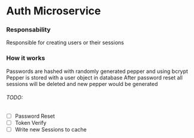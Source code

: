 # Auth Microservice


### Responsability
Responsible for creating users or their sessions


### How it works
Passwords are hashed with randomly generated pepper and using bcrypt
Pepper is stored with a user object in database
After password reset all sessions will be deleted and new pepper would be generated


###### TODO:
- [ ] Password Reset
- [ ] Token Verify
- [ ] Write new Sessions to cache

